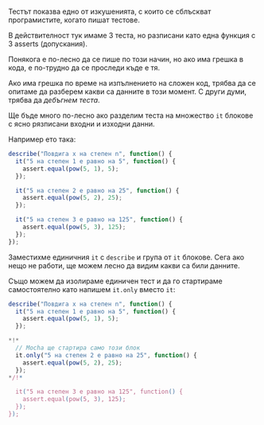 Тестът показва едно от изкушенията, с които се сблъскват програмистите, когато пишат тестове. 

В действителност тук имаме 3 теста, но разписани като една функция с 3 asserts (допускания).

Понякога е по-лесно да се пише по този начин, но ако има грешка в кода, е по-трудно да се проследи къде е тя.

Ако има грешка по време на изпълнението на сложен код, трябва да се опитаме да разберем какви са данните в този момент. С други думи, трябва да *дебъгнем теста*.

Ще бъде много по-лесно ако разделим теста на множество `it` блокове с ясно рязписани входни и изходни данни.

Например ето така:
```js
describe("Повдига x на степен n", function() {
  it("5 на степен 1 е равно на 5", function() {
    assert.equal(pow(5, 1), 5);
  });

  it("5 на степен 2 е равно на 25", function() {
    assert.equal(pow(5, 2), 25);
  });

  it("5 на степен 3 е равно на 125", function() {
    assert.equal(pow(5, 3), 125);
  });
});
```

Заместихме единичния `it` с `describe` и група от `it` блокове. Сега ако нещо не работи, ще можем лесно да видим какви са били данните.

Също можем да изолираме единичен тест и да го стартираме самостоятелно като напишем `it.only` вместо `it`:


```js
describe("Повдига x на степен n", function() {
  it("5 на степен 1 е равно на 5", function() {
    assert.equal(pow(5, 1), 5);
  });

*!*
  // Mocha ще стартира само този блок
  it.only("5 на степен 2 е равно на 25", function() {
    assert.equal(pow(5, 2), 25);
  });
*/!*

  it("5 на степен 3 е равно на 125", function() {
    assert.equal(pow(5, 3), 125);
  });
});
```
